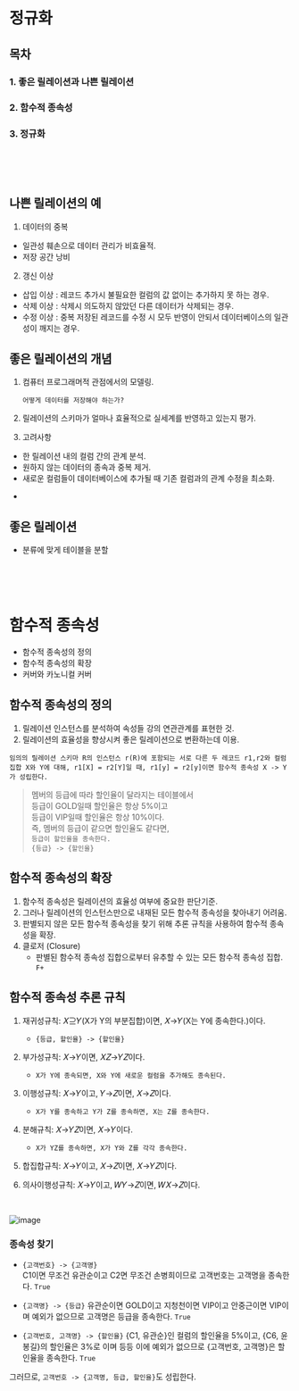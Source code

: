 # 정규화

## **목차**
### 1. 좋은 릴레이션과 나쁜 릴레이션
### 2. 함수적 종속성
### 3. 정규화

<br>
<br>
<br>

## **나쁜 릴레이션의 예**

1. 데이터의 중복
- 일관성 훼손으로 데이터 관리가 비효율적.
- 저장 공간 낭비

2. 갱신 이상
- 삽입 이상 : 레코드 추가시 불필요한 컬럼의 값 없이는 추가하지 못 하는 경우.
- 삭제 이상 : 삭제시 의도하지 않았던 다른 데이터가 삭제되는 경우.
- 수정 이상 : 중복 저장된 레코드를 수정 시 모두 반영이 안되서 데이터베이스의 일관성이 깨지는 경우.

## **좋은 릴레이션의 개념**

1. 컴퓨터 프로그래머적 관점에서의 모델링.

    ```어떻게 데이터를 저장해야 하는가?```

2. 릴레이션의 스키마가 얼마나 효율적으로 실세계를 반영하고 있는지 평가.

3. 고려사항
- 한 릴레이션 내의 컬럼 간의 관계 분석.
- 원하지 않는 데이터의 종속과 중복 제거.
- 새로운 컬럼들이 데이터베이스에 추가될 때 기존 컬럼과의 관계 수정을 최소화.
*
## **좋은 릴레이션**


- 분류에 맞게 테이블을 분할

<br>
<br>
<br>

# **함수적 종속성**
- 함수적 종속성의 정의
- 함수적 종속성의 확장
- 커버와 카노니컬 커버


## **함수적 종속성의 정의**

1. 릴레이션 인스턴스를 분석하여 속성들 강의 연관관계를 표현한 것.
2. 릴레이션의 효율성을 향상시켜 좋은 릴레이션으로 변환하는데 이용.

```
임의의 릴레이션 스키마 R의 인스턴스 r(R)에 포함되는 서로 다른 두 레코드 r1,r2와 컬럼 집합 X와 Y에 대해, r1[X] = r2[Y]일 때, r1[y] = r2[y]이면 함수적 종속성 X -> Y가 성립한다.
```

>멤버의 등급에 따라 할인율이 달라지는 테이블에서  
등급이 GOLD일때 할인율은 항상 5%이고  
등급이 VIP일때 할인율은 항상 10%이다.  
즉, 멤버의 등급이 같으면 할인율도 같다면,  
`등급이 할인율을 종속한다.`  
`{등급} -> {할인율}`


## **함수적 종속성의 확장**
1. 함수적 종속성은 릴레이션의 효율성 여부에 중요한 판단기준.
1. 그러나 릴레이션의 인스턴스만으로 내재된 모든 함수적 종속성을 찾아내기 어려움.
1. 판별되지 않은 모든 함수적 종속성을 찾기 위해 추론 규칙을 사용하여 함수적 종속성을 확장.
1. 클로저 (Closure)
    - 판별된 함수적 종속성 집합으로부터 유추할 수 있는 모든 함수적 종속성 집합.
        `F+`

## **함수적 종속성 추론 규칙**

1. 재귀성규칙: 𝑋⊇𝑌(X가 Y의 부분집합)이면, 𝑋→𝑌(X는 Y에 종속한다.)이다.
    - `{등급, 할인율} -> {할인율}`

2. 부가성규칙: 𝑋→𝑌이면, 𝑋𝑍→𝑌𝑍이다.
    - `X가 Y에 종속되면, X와 Y에 새로운 컬럼을 추가해도 종속된다.`

3. 이행성규칙: 𝑋→𝑌이고, 𝑌→𝑍이면, 𝑋→𝑍이다.  
    - `X가 Y를 종속하고 Y가 Z를 종속하면, X는 Z를 종속한다.`

4. 분해규칙: 𝑋→𝑌𝑍이면, 𝑋→𝑌이다. 
    - `X가 YZ를 종속하면, X가 Y와 Z를 각각 종속한다.`

5. 합집합규칙: 𝑋→𝑌이고, 𝑋→𝑍이면, 𝑋→𝑌𝑍이다.   
6. 의사이행성규칙: 𝑋→𝑌이고, 𝑊𝑌→𝑍이면, 𝑊𝑋→𝑍이다.

<br>

![image](https://user-images.githubusercontent.com/66513003/116186105-efafb900-a75d-11eb-8015-e743d3132378.png)

### **종속성 찾기**
 - `{고객번호} -> {고객명}`  
 C1이면 무조건 유관순이고 C2면 무조건 손병희이므로 고객번호는 고객명을 종속한다. `True`

 - `{고객명} -> {등급}`
 유관순이면 GOLD이고 지청천이면 VIP이고 안중근이면 VIP이며 예외가 없으므로 고객명은 등급을 종속한다. `True`

 - `{고객번호, 고객명} -> {할인율}`
 {C1, 유관순}인 컬럼의 할인율을 5%이고, {C6, 윤봉길}의 할인율은 3%로 이며 등등 이에 예외가 없으므로 {고객번호, 고객명}은 할인율을 종속한다. `True`

 그러므로, `고객번호 -> {고객명, 등급, 할인율}`도 성립한다.

